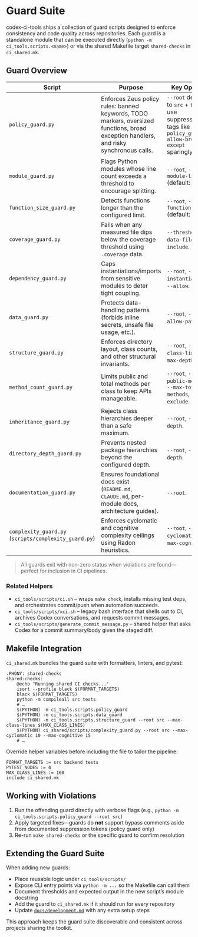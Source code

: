 # Guard Suite

codex-ci-tools ships a collection of guard scripts designed to enforce
consistency and code quality across repositories. Each guard is a standalone
module that can be executed directly (`python -m ci_tools.scripts.<name>`) or
via the shared Makefile target `shared-checks` in `ci_shared.mk`.

## Guard Overview

| Script | Purpose | Key Options |
| ------ | ------- | ----------- |
| `policy_guard.py` | Enforces Zeus policy rules: banned keywords, TODO markers, oversized functions, broad exception handlers, and risky synchronous calls. | `--root` defaults to `src` + `tests`; use suppression tags like `policy_guard: allow-broad-except` sparingly. |
| `module_guard.py` | Flags Python modules whose line count exceeds a threshold to encourage splitting. | `--root`, `--max-module-lines` (default: 600). |
| `function_size_guard.py` | Detects functions longer than the configured limit. | `--root`, `--max-function-lines` (default: 150). |
| `coverage_guard.py` | Fails when any measured file dips below the coverage threshold using `.coverage` data. | `--threshold`, `--data-file`, `--include`. |
| `dependency_guard.py` | Caps instantiations/imports from sensitive modules to deter tight coupling. | `--root`, `--max-instantiations`, `--allow`. |
| `data_guard.py` | Protects data-handling patterns (forbids inline secrets, unsafe file usage, etc.). | `--root`, `--allow-pattern`. |
| `structure_guard.py` | Enforces directory layout, class counts, and other structural invariants. | `--root`, `--max-class-lines`, `--max-depth`. |
| `method_count_guard.py` | Limits public and total methods per class to keep APIs manageable. | `--root`, `--max-public-methods`, `--max-total-methods`, `--exclude`. |
| `inheritance_guard.py` | Rejects class hierarchies deeper than a safe maximum. | `--root`, `--max-depth`. |
| `directory_depth_guard.py` | Prevents nested package hierarchies beyond the configured depth. | `--root`, `--max-depth`. |
| `documentation_guard.py` | Ensures foundational docs exist (`README.md`, `CLAUDE.md`, per-module docs, architecture guides). | `--root`. |
| `complexity_guard.py` (`scripts/complexity_guard.py`) | Enforces cyclomatic and cognitive complexity ceilings using Radon heuristics. | `--root`, `--max-cyclomatic`, `--max-cognitive`. |

> All guards exit with non-zero status when violations are found—perfect for
> inclusion in CI pipelines.

### Related Helpers
- `ci_tools/scripts/ci.sh` – wraps `make check`, installs missing test deps, and orchestrates commit/push when automation succeeds.
- `ci_tools/scripts/xci.sh` – legacy bash interface that shells out to CI, archives Codex conversations, and requests commit messages.
- `ci_tools/scripts/generate_commit_message.py` – shared helper that asks Codex for a commit summary/body given the staged diff.

## Makefile Integration

`ci_shared.mk` bundles the guard suite with formatters, linters, and pytest:

```make
.PHONY: shared-checks
shared-checks:
	@echo "Running shared CI checks..."
	isort --profile black $(FORMAT_TARGETS)
	black $(FORMAT_TARGETS)
	python -m compileall src tests
	# …
	$(PYTHON) -m ci_tools.scripts.policy_guard
	$(PYTHON) -m ci_tools.scripts.data_guard
	$(PYTHON) -m ci_tools.scripts.structure_guard --root src --max-class-lines $(MAX_CLASS_LINES)
	$(PYTHON) ci_shared/scripts/complexity_guard.py --root src --max-cyclomatic 10 --max-cognitive 15
	# …
```

Override helper variables before including the file to tailor the pipeline:

```make
FORMAT_TARGETS := src backend tests
PYTEST_NODES := 4
MAX_CLASS_LINES := 160
include ci_shared.mk
```

## Working with Violations

1. Run the offending guard directly with verbose flags (e.g.,
   `python -m ci_tools.scripts.policy_guard --root src`)
2. Apply targeted fixes—guards do **not** support bypass comments aside from
   documented suppression tokens (policy guard only)
3. Re-run `make shared-checks` or the specific guard to confirm resolution

## Extending the Guard Suite

When adding new guards:
- Place reusable logic under `ci_tools/scripts/`
- Expose CLI entry points via `python -m ...` so the Makefile can call them
- Document thresholds and expected output in the new script’s module docstring
- Add the guard to `ci_shared.mk` if it should run for every repository
- Update [`docs/development.md`](development.md) with any extra setup steps

This approach keeps the guard suite discoverable and consistent across projects
sharing the toolkit.
